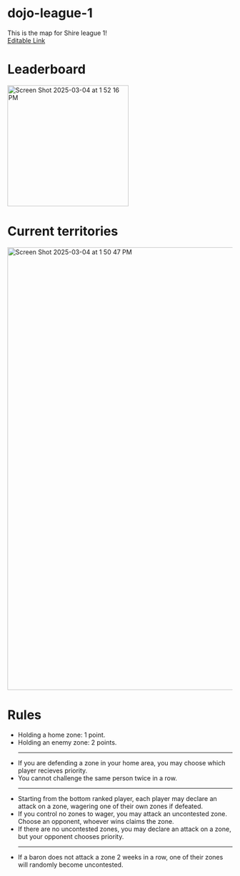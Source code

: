 # dojo-league-1

This is the map for Shire league 1! <br /><a href="https://ptcee.github.io/dojo-league-1">Editable Link</a>


# Leaderboard
<img width="271" alt="Screen Shot 2025-03-04 at 1 52 16 PM" src="#" />

# Current territories
<img width="992" alt="Screen Shot 2025-03-04 at 1 50 47 PM" src="#" />

# Rules
<ul>
<li>Holding a home zone: 1 point. </li>
<li>Holding an enemy zone: 2 points.</li>
<hr />
<li>If you are defending a zone in your home area, you may choose which player recieves priority.</li>
<li>You cannot challenge the same person twice in a row.</li>
<hr />
<li>Starting from the bottom ranked player, each player may declare an attack on a zone, wagering one of their own zones if defeated.</li>
<li>If you control no zones to wager, you may attack an uncontested zone. Choose an opponent, whoever wins claims the zone.</li>
<li>If there are no uncontested zones, you may declare an attack on a zone, but your opponent chooses priority.</li>
<hr />
<li>If a baron does not attack a zone 2 weeks in a row, one of their zones will randomly become uncontested.</li>
</ul>
